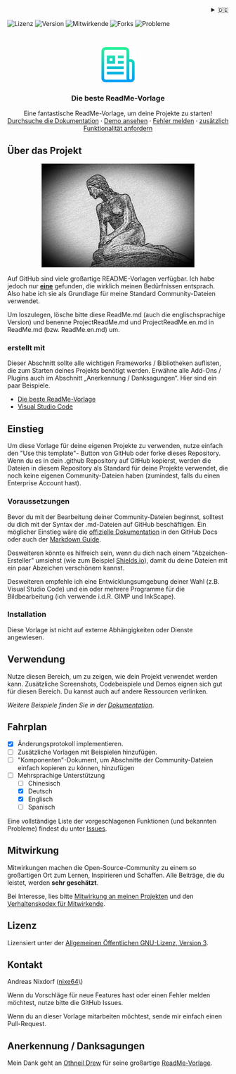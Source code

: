 <div align="right">
<details>
<summary>🇩🇪</summary>
    🇩🇪 deutsch<br/>
    <a href="ReadMe.en.md">🇬🇧 english</a>
</details>
</div>

<!--
*** Thanks for checking out the Best-README-Template. If you have a suggestion
*** that would make this better, please fork the repo and create a pull request
*** or simply open an issue with the tag "enhancement".
*** Don't forget to give the project a star!
*** Thanks again! Now go create something AMAZING! :D
-->



<!-- PROJECT SHIELDS -->
<!--
*** I'm using markdown "reference style" links for readability.
*** Reference links are enclosed in brackets [ ] instead of parentheses ( ).
*** See the bottom of this document for the declaration of the reference variables
*** for contributors-url, forks-url, etc. This is an optional, concise syntax you may use.
*** https://www.markdownguide.org/basic-syntax/#reference-style-links
-->
<p>
<img src="https://img.shields.io/github/license/nixe64/.github?label=Lizenz&style=plastic" alt="Lizenz" />
<img src="https://img.shields.io/github/v/release/nixe64/.github?label=Version&style=plastic" alt="Version" />
<img src="https://img.shields.io/github/contributors-anon/nixe64/.github?label=Mitwirkende&style=plastic" alt="Mitwirkende" />
<img src="https://img.shields.io/github/forks/nixe64/.github?label=Forks&style=plastic" alt="Forks" />
<img src="https://img.shields.io/github/issues-closed/nixe64/.github?label=Probleme&style=plastic" alt="Probleme" />
 <p>


<!-- PROJECT LOGO -->
<br />
<div align="center">
  <a href="https://github.com/othneildrew/Best-README-Template">
    <img src="images/logo.png" alt="Logo" width="80" height="80">
  </a>

  <h3 align="center">Die beste ReadMe-Vorlage</h3>

  <p align="center">
    Eine fantastische ReadMe-Vorlage, um deine Projekte zu starten!
    <br />
    <a href="https://github.com/othneildrew/Best-README-Template">Durchsuche die Dokumentation</a>
    ·
    <a href="https://github.com/othneildrew/Best-README-Template">Demo ansehen</a>
    ·
    <a href="https://github.com/othneildrew/Best-README-Template/issues">Fehler melden</a>
    ·
    <a href="https://github.com/othneildrew/Best-README-Template/issues">zusätzlich Funktionalität anfordern</a>
  </p>
</div>

<!-- ABOUT THE PROJECT -->
## Über das Projekt

<p align="center">
<a href="https://example.com"><img src="images/logo.jpg" alt="Projekt-Logo" width="348px"></a>
</p>

Auf GitHub sind viele großartige README-Vorlagen verfügbar. Ich habe jedoch nur [**eine**](https://github.com/othneildrew/Best-README-Template.git) gefunden, die wirklich meinen Bedürfnissen entsprach. Also habe ich sie als Grundlage für meine Standard Community-Dateien verwendet.


Um loszulegen, lösche bitte diese ReadMe.md (auch die englischsprachige Version) und benenne ProjectReadMe.md und ProjectReadMe.en.md in ReadMe.md (bzw. ReadMe.en.md) um.


### erstellt mit

Dieser Abschnitt sollte alle wichtigen Frameworks / Bibliotheken auflisten, die zum Starten deines Projekts benötigt werden. Erwähne alle Add-Ons / Plugins auch im Abschnitt „Anerkennung / Danksagungen“. Hier sind ein paar Beispiele.

* [Die beste ReadMe-Vorlage](https://github.com/othneildrew/Best-README-Template)
* [Visual Studio Code](https://code.visualstudio.com/)


<!-- GETTING STARTED -->
## Einstieg

Um diese Vorlage für deine eigenen Projekte zu verwenden, nutze einfach den "Use this template"-
Button von GitHub oder forke dieses Repository. Wenn du es in dein .github Repository auf 
GitHub kopierst, werden die Dateien in diesem Repository als Standard für deine Projekte verwendet,
die noch keine eigenen Community-Dateien haben (zumindest, falls du einen Enterprise Account hast).

### Voraussetzungen

Bevor du mit der Bearbeitung deiner Community-Dateien beginnst, solltest du dich mit der Syntax der
.md-Dateien auf GitHub beschäftigen. Ein möglicher Einstieg wäre die [offizielle Dokumentation](https://docs.github.com/en/enterprise-cloud@latest/get-started/writing-on-github/getting-started-with-writing-and-formatting-on-github/basic-writing-and-formatting-syntax) in den GitHub Docs oder auch der [Markdown Guide](https://www.markdownguide.org/basic-syntax).

Desweiteren könnte es hilfreich sein, wenn du dich nach einem "Abzeichen-Ersteller" umsiehst (wie zum Beispiel
[Shields.io](https://shields.io)), damit du deine Dateien mit ein paar Abzeichen verschönern kannst.

Desweiteren empfehle ich eine Entwicklungsumgebung deiner Wahl (z.B. Visual Studio Code) und ein oder mehrere Programme
für die Bildbearbeitung (ich verwende i.d.R. GIMP und InkScape).

### Installation

Diese Vorlage ist nicht auf externe Abhängigkeiten oder Dienste angewiesen.


<!-- USAGE EXAMPLES -->
## Verwendung

Nutze diesen Bereich, um zu zeigen, wie dein Projekt verwendet werden kann. Zusätzliche Screenshots, Codebeispiele und Demos eignen sich gut für diesen Bereich. Du kannst auch auf andere Ressourcen verlinken.

*Weitere Beispiele finden Sie in der [Dokumentation](https://example.com)*.

<!-- ROADMAP -->
## Fahrplan

- [x] Änderungsprotokoll implementieren.
- [ ] Zusätzliche Vorlagen mit Beispielen hinzufügen.
- [ ] "Komponenten"-Dokument, um Abschnitte der Community-Dateien einfach kopieren zu können, hinzufügen
- [ ] Mehrsprachige Unterstützung
    - [ ] Chinesisch
    - [x] Deutsch
    - [x] Englisch
    - [ ] Spanisch

Eine vollständige Liste der vorgeschlagenen Funktionen (und bekannten Probleme) findest du unter [Issues](https://github.com/othneildrew/Best-README-Template/issues).


<!-- CONTRIBUTING -->
## Mitwirkung

Mitwirkungen machen die Open-Source-Community zu einem so großartigen Ort zum Lernen, Inspirieren und Schaffen. Alle Beiträge, die du leistet, werden **sehr geschätzt**.

Bei Interesse, lies bitte [Mitwirkung an meinen Projekten](contributing/Contribute.md) und den [Verhaltenskodex für Mitwirkende](contributing/CodeOfConduct.md).

<!-- LICENSE -->
## Lizenz

Lizensiert unter der [Allgemeinen Öffentlichen GNU-Lizenz, Version 3](License.md).

<!-- CONTACT -->
## Kontakt

Andreas Nixdorf \([nixe64](https://github.com/nixe64/")\)
       
Wenn du Vorschläge für neue Features hast oder einen Fehler melden möchtest, nutze bitte die GitHub Issues.

Wenn du an dieser Vorlage mitarbeiten möchtest, sende mir einfach einen Pull-Request.

<!-- ACKNOWLEDGMENTS -->
## Anerkennung / Danksagungen

Mein Dank geht an [Othneil Drew](https://github.com/othneildrew) für seine großartige [ReadMe-Vorlage](https://github.com/othneildrew/Best-README-Template).

